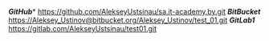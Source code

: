 ***GitHub****
<https://github.com/AlekseyUstsinau/sa.it-academy.by.git>
***BitBucket***
<https://Aleksey_Ustinov@bitbucket.org/Aleksey_Ustinov/test_01.git>
***GitLab1***
<https://gitlab.com/AlekseyUstsinau/test01.git>


